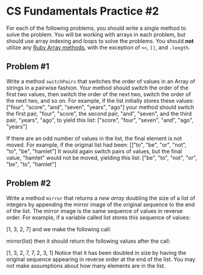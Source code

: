# CS Fundamentals Practice #2

For each of the following problems, you should write a single method to solve
the problem. You will be working with arrays in each problem, but should use
array indexing and loops to solve the problems. You should **not** utilize
any [Ruby Array methods](https://ruby-doc.org/core-2.2.0/Array.html), with
the exception of `<<`, `[]`, and `.length`.

## Problem #1
Write a method `switchPairs` that switches the order of values in an Array of strings in a pairwise fashion. Your method should switch the order of the first two values, then switch the order of the next two, switch the order of the next two, and so on. For example, if the list initially stores these values: ["four", "score", "and", "seven", "years", "ago"] your method should switch the first pair, "four", "score", the second pair, "and", "seven", and the third pair, "years", "ago", to yield this list: ["score", "four", "seven", "and", "ago", "years"]

If there are an odd number of values in the list, the final element is not moved. For example, if the original list had been: []"to", "be", "or", "not", "to", "be", "hamlet"] It would again switch pairs of values, but the final value, "hamlet" would not be moved, yielding this list: ["be", "to", "not", "or", "be", "to", "hamlet"]

## Problem #2
Write a method `mirror` that returns a *new array* doubling the size of a list of integers by appending the mirror image of the original sequence to the end of the list. The mirror image is the same sequence of values in reverse order. For example, if a variable called list stores this sequence of values:

[1, 3, 2, 7]
and we make the following call:

mirror(list)
then it should return the following values after the call:

[1, 3, 2, 7, 7, 2, 3, 1]
Notice that it has been doubled in size by having the original sequence appearing in reverse order at the end of the list. You may not make assumptions about how many elements are in the list.
